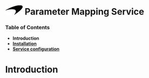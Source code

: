 # ![logo](/Branding/branding.png) Parameter Mapping Service

### Table of Contents
- **Introduction**<br>
- [**Installation**](docs/Installation.md)<br>
- [**Service configuration**](docs/ServiceConfig.md)<br>

# Introduction
